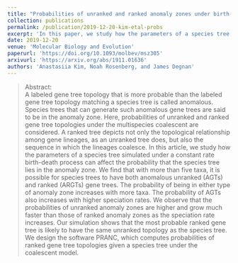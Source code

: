 ```yaml
---
title: "Probabilities of unranked and ranked anomaly zones under birth-death models"
collection: publications
permalink: /publication/2019-12-20-kim-etal-probs
excerpt: 'In this paper, we study how the parameters of a species tree simulated under a constant rate birth-death process can affect the probability that the species tree lies in the anomaly zone. We derive the lower bound of the probability of the species tree being in an unranked anomaly zone with <i>n</i> leaves for large speciation rate $\lambda$, and we show that this lower bound approaches 1 as <i>n</i> $\rightarrow \infty$ and $\lambda \rightarrow \infty$.'
date: 2019-12-20
venue: 'Molecular Biology and Evolution'
paperurl: 'https://doi.org/10.1093/molbev/msz305'
arxivurl: 'https://arxiv.org/abs/1911.01636'
authors: 'Anastasiia Kim, Noah Rosenberg, and James Degnan'
---
```



>Abstract: <br/> A labeled gene tree topology that is more probable than the labeled gene tree topology matching a species tree is called anomalous. Species trees that can generate such anomalous gene trees are said to be in the anomaly zone. Here, probabilities of unranked and ranked gene tree topologies under the multispecies coalescent are considered. A ranked tree depicts not only the topological relationship among gene lineages, as an unranked tree does, but also the sequence in which the lineages coalesce. In this article, we study how the parameters of a species tree simulated under a constant rate birth-death process can affect the probability that the species tree lies in the anomaly zone. We find that with more than five taxa, it is possible for species trees to have both anomalous unranked (AGTs) and ranked (ARGTs) gene trees. The probability of being in either type of anomaly zone increases with more taxa. The probability of AGTs also increases with higher speciation rates. We observe that the probabilities of unranked anomaly zones are higher and grow much faster than those of ranked anomaly zones as the speciation rate increases. Our simulation shows that the most probable ranked gene tree is likely to have the same unranked topology as the species tree. We design the software PRANC, which computes probabilities of ranked gene tree topologies given a species tree under the coalescent model.
